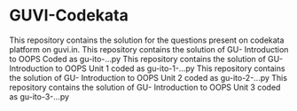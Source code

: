 # GUVI-Codekata
This repository contains the solution for the questions present on codekata platform on guvi.in.
This repository contains the solution of GU- Introduction to OOPS Coded as gu-ito-...py
This repository contains the solution of GU- Introduction to OOPS  Unit 1 coded as gu-ito-1-...py
This repository contains the solution of GU- Introduction to OOPS  Unit 2 coded as gu-ito-2-...py
This repository contains the solution of GU- Introduction to OOPS  Unit 3 coded as gu-ito-3-...py
